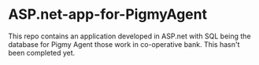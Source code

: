 # ASP.net-app-for-PigmyAgent
This repo contains an application developed in ASP.net with SQL being the database for Pigmy Agent those work in co-operative bank. This hasn't been completed yet.
